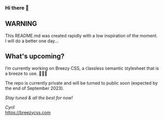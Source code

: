 ### Hi there 👋

## WARNING
This README.md was created rapidly with a low inspiration of the moment.<br>
I will do a better one day...

## What's upcoming?
I’m currently working on Breezy CSS, a <code>C</code>lassless <code>S</code>emantic <code>S</code>tylesheet that is a breeze to use. 🍿🍿🍿

The repo is currently private and will be turned to public soon (expected by the end of September 2023).

<em>Stay tuned & all the best for now!

Cyril</em><br>https://breezycss.com

<!--
**cyrezdev/cyrezdev** is a ✨ _special_ ✨ repository because its `README.md` (this file) appears on your GitHub profile.

Here are some ideas to get you started:

- 🔭 I’m currently working on ...
- 🌱 I’m currently learning ...
- 👯 I’m looking to collaborate on ...
- 🤔 I’m looking for help with ...
- 💬 Ask me about ...
- 📫 How to reach me: ...
- 😄 Pronouns: ...
- ⚡ Fun fact: ...
-->
